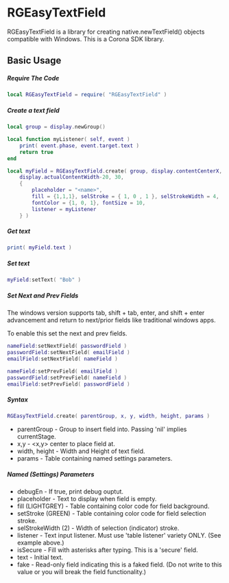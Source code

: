 RGEasyTextField
============

RGEasyTextField is a library for creating native.newTextField() objects compatible with Windows.  This is a Corona SDK library.

Basic Usage
-------------------------

##### Require The Code
```lua
local RGEasyTextField = require( "RGEasyTextField" )
```
##### Create a text field
```lua
local group = display.newGroup()

local function myListener( self, event )
	print( event.phase, event.target.text )
	return true
end

local myField = RGEasyTextField.create( group, display.contentCenterX, 100, 
	display.actualContentWidth-20, 30,
	{ 
		placeholder = "<name>", 
		fill = {1,1,1}, selStroke = { 1, 0 , 1 }, selStrokeWidth = 4,
		fontColor = {1, 0, 1}, fontSize = 10,
		listener = myListener 
	} )
```

##### Get text
```lua
print( myField.text ) 
```

##### Set text
```lua
myField:setText( "Bob" )
```

##### Set Next and Prev Fields
The windows version supports tab, shift + tab, enter, and shift + enter advancement and return to next/prior fields like traditional windows apps.

To enable this set the next and prev fields.
```lua
nameField:setNextField( passwordField )
passwordField:setNextField( emailField )
emailField:setNextField( nameField )

nameField:setPrevField( emailField )
passwordField:setPrevField( nameField )
emailField:setPrevField( passwordField )
```


##### Syntax
```lua
RGEasyTextField.create( parentGroup, x, y, width, height, params )
```
 * parentGroup - Group to insert field into.  Passing 'nil' implies currentStage.
 * x,y - <x,y> center to place field at.
 * width, height - Width and Height of text field.
 * params - Table containing named settings parameters.


##### Named (Settings) Parameters
 * debugEn - If true, print debug ouptut.
 * placeholder - Text to display when field is empty.
 * fill (LIGHTGREY) - Table containing color code for field background.
 * setStroke (GREEN) - Table containing color code for field selection stroke.
 * selStrokeWidth (2) - Width of selection (indicator) stroke.
 * listener - Text input listener.  Must use 'table listener' variety ONLY.  (See example above.)
 * isSecure - Fill with asterisks after typing.  This is a 'secure' field.
 * text - Initial text.
 * fake - Read-only field indicating this is a faked field.  (Do not write to this value or you will break the field functionality.)
